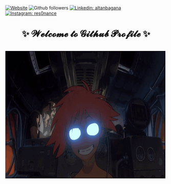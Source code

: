 [![Website](https://img.shields.io/website?url=https://altanbagana.me&logo=googlechrome&label=Portfolio)](https://altanbagana.me)
![Github followers](https://img.shields.io/github/followers/altanbgn?label=Follow&style=social)
[![Linkedin: altanbagana](https://img.shields.io/badge/-Altanbagana-blue?style=flat-square&logo=Linkedin&logoColor=white&link=https://www.linkedin.com/in/altanbagana-erdene-ochir-707423153/)](https://www.linkedin.com/in/altanbagana-erdene-ochir-707423153/)
[![Instagram: res0nance](https://img.shields.io/badge/-res0nance-red?style=flat-square&logo=Instagram&logoColor=white&link=https://www.instagram.com/res0nan.ce/)](https://www.instagram.com/res0nan.ce/)

<body>
    <h1 align="center">✨ 𝓦𝓮𝓵𝓬𝓸𝓶𝓮 𝓽𝓸 𝓖𝓲𝓽𝓱𝓾𝓫 𝓟𝓻𝓸𝓯𝓲𝓵𝓮 ✨</h1>
    <br/>
    <img height="400" width="500" align="center" src="https://github.com/altanbgn/altanbgn/blob/main/assets/radicaledward.gif" />
</body>
